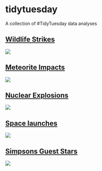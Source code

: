 # tidytuesday
A collection of #TidyTuesday data analyses

## [Wildlife Strikes](https://github.com/rfordatascience/tidytuesday/tree/master/data/2019/2019-07-23)  
![](/img/bird-strike.png)  

## [Meteorite Impacts](https://github.com/rfordatascience/tidytuesday/tree/master/data/2019/2019-06-11)  
![](/img/meteorite.png)  

## [Nuclear Explosions](https://github.com/rfordatascience/tidytuesday/tree/master/data/2019/2019-08-20)  
![](/img/nuclear.png)  

## [Space launches](https://github.com/rfordatascience/tidytuesday/tree/master/data/2019/2019-01-15)  
![](/img/space.png)    

## [Simpsons Guest Stars](https://github.com/rfordatascience/tidytuesday/tree/master/data/2019/2019-08-27)  
![](img/simpsons.png)
